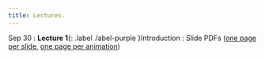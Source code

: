 ```yaml
---
title: Lectures.
---
```


Sep 30
: **Lecture 1**{: .label .label-purple }Introduction
  : Slide PDFs ([one page per slide](/au21/assets/lectures/cs599_au21_lecture_01.pdf), [one page per animation](/au21/assets/lectures/cs599_au21_lecture_01_build.pdf))

